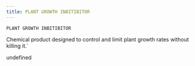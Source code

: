 ```yaml
---
title: PLANT GROWTH INBITIBITOR
---
```

`PLANT GROWTH INBITIBITOR`

Chemical product designed to control and limit plant growth rates without killing it.`

undefined